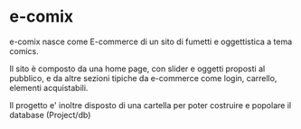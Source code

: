 # e-comix

e-comix nasce come E-commerce di un sito di fumetti e oggettistica a tema comics.

Il sito è composto da una home page, con slider e oggetti proposti al pubblico,
e da altre sezioni tipiche da e-commerce come login, carrello, elementi acquistabili.

Il progetto e' inoltre disposto di una cartella per poter costruire e popolare il database (Project/db)
